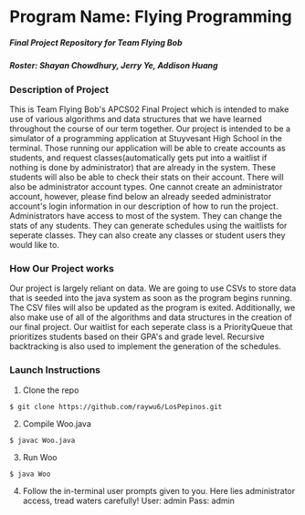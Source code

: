 # Program Name: Flying Programming
##### Final Project Repository for Team Flying Bob
##### Roster: Shayan Chowdhury, Jerry Ye, Addison Huang

### Description of Project
This is Team Flying Bob's APCS02 Final Project which is intended to make use of various algorithms and data structures that we have learned throughout the course of our term together. Our project is intended to be a simulator of a programming application at Stuyvesant High School in the terminal. Those running our application will be able to create accounts as students, and request classes(automatically gets put into a waitlist if nothing is done by administrator) that are already in the system. These students will also be able to check their stats on their account. There will also be administrator account types. One cannot create an administrator account, however, please find below an already seeded administrator account's login information in our description of how to run the project. Administrators have access to most of the system. They can change the stats of any students. They can generate schedules using the waitlists for seperate classes. They can also create any classes or student users they would like to. 
### How Our Project works
Our project is largely reliant on data. We are going to use CSVs to store data that is seeded into the java system as soon as the program begins running. The CSV files will also be updated as the program is exited. Additionally, we also make use of all of the algorithms and data structures in the creation of our final project. Our waitlist for each seperate class is a PriorityQueue that prioritizes students based on their GPA's and grade level. Recursive backtracking is also used to implement the generation of the schedules. 
### Launch Instructions
1. Clone the repo 

`$ git clone https://github.com/raywu6/LosPepinos.git`

2. Compile Woo.java

`$ javac Woo.java`

3. Run Woo

`$ java Woo`

4. Follow the in-terminal user prompts given to you. 
Here lies administrator access, tread waters carefully! 
User: admin
Pass: admin
